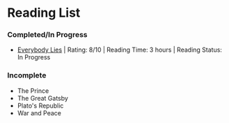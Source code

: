 # Reading List

### Completed/In Progress
- [Everybody Lies](Everybody_Lies.md) | Rating: 8/10 | Reading Time: 3 hours | Reading Status: In Progress

### Incomplete
- The Prince
- The Great Gatsby
- Plato's Republic
- War and Peace